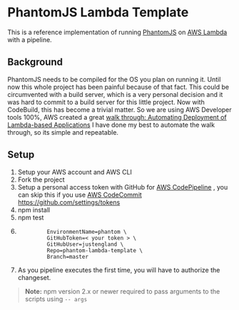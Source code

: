 # PhantomJS Lambda Template

This is a reference implementation of running [PhantomJS](http://phantomjs.org/) on [AWS Lambda](http://aws.amazon.com/lambda/) with a pipeline.

## Background
PhantomJS needs to be compiled for the OS you plan on running it. Until now this whole project has been painful because of that fact.
This could be circumvented with a build server, which is a very personal decision and it was hard to commit to a build server for this little project.
Now with CodeBuild, this has become a trivial matter. So we are using AWS Developer tools 100%, AWS created a great
[walk through: Automating Deployment of Lambda-based Applications](http://docs.aws.amazon.com/lambda/latest/dg/automating-deployment.html)
I have done my best to automate the walk through, so its simple and repeatable.

## Setup
1. Setup your AWS account and AWS CLI
1. Fork the project
1. Setup a personal access token with GitHub for [AWS CodePipeline](https://aws.amazon.com/codepipeline/) , you can skip this if you use [AWS CodeCommit](https://aws.amazon.com/codecommit/)
https://github.com/settings/tokens
1. npm install
1. npm test
1. ```npm run deploy-pipeline -- --parameter-overrides
			EnvironmentName=phantom \
            GitHubToken=< your token > \
            GitHubUser=justengland \
            Repo=phantom-lambda-template \
            Branch=master
    ```
1. As you pipeline executes the first time, you will have to authorize the changeset.

> **Note:** npm version 2.x or newer required to pass arguments to the scripts using `-- args`

